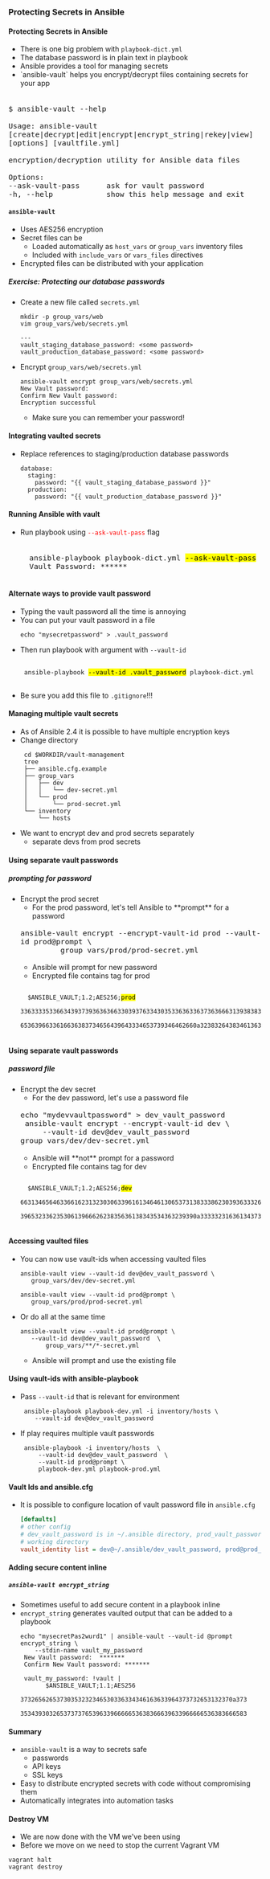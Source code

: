 ### Protecting Secrets in Ansible


#### Protecting Secrets in Ansible

* There is one big problem with <!-- .element: class="fragment" data-fragment-index="0" -->`playbook-dict.yml`
* The database password is in plain text in playbook <!-- .element: class="fragment" data-fragment-index="1" -->
* Ansible provides a tool for managing secrets <!-- .element: class="fragment" data-fragment-index="2" -->
* <!-- .element: class="fragment" data-fragment-index="3" -->`ansible-vault` helps you encrypt/decrypt files containing secrets for your app

<pre class="fragment" data-fragment-index="4" style="font-size:13pt;"><code data-trim>
$ ansible-vault --help

Usage: ansible-vault [create|decrypt|edit|encrypt|encrypt_string|rekey|view] [options] [vaultfile.yml]

encryption/decryption utility for Ansible data files

Options:
--ask-vault-pass      ask for vault password
-h, --help            show this help message and exit
</code></pre>



#### `ansible-vault`

* Uses AES256 encryption
* Secret files can be
   * Loaded automatically as `host_vars` or `group_vars` inventory files
   * Included with `include_vars` or `vars_files` directives
* Encrypted files can be distributed with your application



##### Exercise: Protecting our database passwords
* Create a new file called `secrets.yml`
   ```
   mkdir -p group_vars/web
   vim group_vars/web/secrets.yml
   ```
   ```
   ---
   vault_staging_database_password: <some password>
   vault_production_database_password: <some password>
   ```
   <!-- .element: style="font-size:12pt;"  -->
* Encrypt `group_vars/web/secrets.yml`
   ```
   ansible-vault encrypt group_vars/web/secrets.yml
   New Vault password: 
   Confirm New Vault password: 
   Encryption successful

   ```
   <!-- .element: style="font-size:12pt;"  -->
   * Make sure you can remember your password!



#### Integrating vaulted secrets
* Replace references to staging/production database passwords
   ```
   database:
     staging:
       password: "{{ vault_staging_database_password }}"
     production:
       password: "{{ vault_production_database_password }}"
   ```



#### Running Ansible with vault
* Run playbook using <code style="color:red;">--ask-vault-pass</code> flag
   <pre style="font-size:13pt;"><code data-trim data-noescape>
    ansible-playbook playbook-dict.yml <mark>--ask-vault-pass</mark>
    Vault Password: ******
   </code></pre>



#### Alternate ways to provide vault password
* Typing the vault password all the time is annoying <!-- .element: class="fragment" data-fragment-index="0" -->
* You can put your vault password in a file <!-- .element: class="fragment" data-fragment-index="1" -->
   ```
   echo "mysecretpassword" > .vault_password
   ```
* Then run playbook with argument with <!-- .element: class="fragment" data-fragment-index="3" -->`--vault-id`
   <pre style="font-size:11pt;"><code class="shell" data-trim data-noescape>
   ansible-playbook <mark>--vault-id .vault_password</mark> playbook-dict.yml
   </code></pre>
* Be sure you add this file to <!-- .element: class="fragment" data-fragment-index="4" -->`.gitignore`!!!


#### Managing multiple vault secrets
* As of Ansible 2.4 it is possible to have multiple encryption keys
* <!-- .element: class="fragment" data-fragment-index="0" -->Change directory
   ```
    cd $WORKDIR/vault-management
    tree
    ├── ansible.cfg.example
    ├── group_vars
    │   ├── dev
    │   │   └── dev-secret.yml
    │   └── prod
    │       └── prod-secret.yml
    └── inventory
        └── hosts
   ```
* <!-- .element: class="fragment" data-fragment-index="1" -->We want to encrypt dev and prod secrets separately
  * separate devs from prod secrets



#### Using separate vault passwords
##### prompting for password
* <!-- .element: class="fragment" data-fragment-index="0" -->Encrypt the prod secret
   * <!-- .element: class="fragment" data-fragment-index="1" -->For the prod password, let's tell Ansible to **prompt** for a password
   <pre class="fragment" data-fragment-index="1" style="font-size:13pt;"><code data-noescape>ansible-vault encrypt --encrypt-vault-id prod --vault-id prod@prompt \
           group_vars/prod/prod-secret.yml</code></pre>
   * <!-- .element: class="fragment" data-fragment-index="2" -->Ansible will prompt for new password
   * <!-- .element: class="fragment" data-fragment-index="3" -->Encrypted file contains tag for prod
   <pre><code data-noescape>
    $ANSIBLE_VAULT;1.2;AES256;<mark>prod</mark>
    33633335336634393739363636633039376334303533636336373636663139383837663531353134
    6536396633616636383734656439643334653739346462660a323832643834613636393339346232
   </code></pre>



#### Using separate vault passwords
##### password file
* <!-- .element: class="fragment" data-fragment-index="0" -->Encrypt the dev secret
   * <!-- .element: class="fragment" data-fragment-index="1" -->For the dev password, let's use a password file
   <pre class="fragment" data-fragment-index="1" style="font-size:13pt;"><code data-noescape class="shell">echo "mydevvaultpassword" > dev_vault_password
   ansible-vault encrypt --encrypt-vault-id dev \
       --vault-id dev@dev_vault_password group_vars/dev/dev-secret.yml</code></pre>
   * <!-- .element: class="fragment" data-fragment-index="2" -->Ansible will **not** prompt for a password
   * <!-- .element: class="fragment" data-fragment-index="3" -->Encrypted file contains tag for dev
   <pre><code data-noescape>
    $ANSIBLE_VAULT;1.2;AES256;<mark>dev</mark>
    66313465646336616231323030633961613464613065373138333862303936333266653366366639
    3965323362353061396662623835636138343534363239390a333332316361343737666137396439
   </code></pre>



#### Accessing vaulted files
* <!-- .element: class="fragment stretch" data-fragment-index="0" -->You can now use vault-ids when accessing vaulted files
   ```
   ansible-vault view --vault-id dev@dev_vault_password \
      group_vars/dev/dev-secret.yml
   ```
   ```
   ansible-vault view --vault-id prod@prompt \
      group_vars/prod/prod-secret.yml
   ```
* <!-- .element: class="fragment" data-fragment-index="1" -->Or do all at the same time
   ```
   ansible-vault view --vault-id prod@prompt \
      --vault-id dev@dev_vault_password  \
          group_vars/**/*-secret.yml
   ```
   * Ansible will prompt and use the existing file



#### Using vault-ids with ansible-playbook
* Pass `--vault-id` that is relevant for environment 
   ```
    ansible-playbook playbook-dev.yml -i inventory/hosts \
       --vault-id dev@dev_vault_password
   ```
   <!-- style="font-size:12pt;" --> 
* If play requires multiple vault passwords
   ```
    ansible-playbook -i inventory/hosts  \
        --vault-id dev@dev_vault_password  \ 
        --vault-id prod@prompt \
        playbook-dev.yml playbook-prod.yml
   ```



#### Vault Ids and ansible.cfg
* It is possible to configure location of vault password file in `ansible.cfg`
   ```ini
   [defaults]
   # other config
   # dev_vault_password is in ~/.ansible directory, prod_vault_password in
   # working directory
   vault_identity list = dev@~/.ansible/dev_vault_password, prod@prod_vault_password
   ```


#### Adding secure content inline
##### `ansible-vault encrypt_string`
* Sometimes useful to add secure content in a playbook inline
* `encrypt_string` generates vaulted output that can be added to a playbook
   ```
   echo "mysecretPas2wurd1" | ansible-vault --vault-id @prompt encrypt_string \
       --stdin-name vault_my_password
    New Vault password:  *******
    Confirm New Vault password: *******
   ```
   <!-- .element: style="font-size:12pt;"  -->
   ```
    vault_my_password: !vault |
          $ANSIBLE_VAULT;1.1;AES256
          37326562653730353232346530336334346163633964373732653132370a373
          353439303265373737653963396666653638366639633966666536383666583
   ```
   <!-- .element: style="font-size:12pt;"  class="fragment" data-fragment-index="0" -->



#### Summary
* `ansible-vault` is a way to secrets safe
   * passwords
   * API keys
   * SSL keys
* Easy to distribute encrypted secrets with code without compromising them
* Automatically integrates into automation tasks


#### Destroy VM
* We are now done with the VM we've been using
* Before we move on we need to stop the current Vagrant VM

```
vagrant halt
vagrant destroy
```
